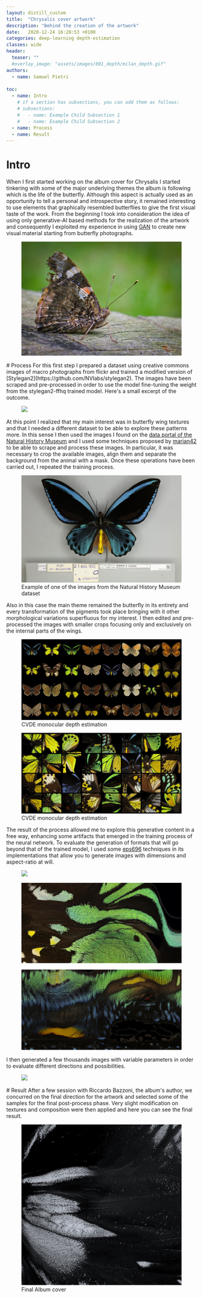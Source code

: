 ```yaml
---
layout: distill_custom
title:  "Chrysalis cover artwork"
description: "Behind the creation of the artwork"
date:   2020-12-24 16:28:53 +0100
categories: deep-learning depth-estimation
classes: wide
header:
  teaser: ""
  #overlay_image: "assets/images/001_depth/milan_depth.gif"
authors:
  - name: Samuel Pietri

toc:
  - name: Intro
    # if a section has subsections, you can add them as follows:
    # subsections:
    #   - name: Example Child Subsection 1
    #   - name: Example Child Subsection 2
  - name: Process
  - name: Result
---
```

# Intro
When I first started working on the album cover for Chrysalis I started tinkering with some of the major underlying themes the album is following which is the life of the butterfly. Although this aspect is actually used as an opportunity to tell a personal and introspective story, it remained interesting to use elements that graphically resembled butterflies to give the first visual taste of the work.
From the beginning I took into consideration the idea of ​​using only generative-AI based methods for the realization of the artwork and consequently I exploited my experience in using [GAN](https://en.wikipedia.org/wiki/Generative_adversarial_network) to create new visual material starting from butterfly photographs. 
<figure>
    <img src="/assets/img/posts/chrysalis_cover/butterfly.jpg">
</figure>
# Process
For this first step I prepared a dataset using creative commons images of macro photographs from flickr and trained a modified version of [Stylegan2](https://github.com/NVlabs/stylegan2). The images have been scraped and pre-processed in order to use the model fine-tuning the weight from the stylegan2-ffhq trained model.
Here's a small excerpt of the outcome.
<figure>
    <img src="/assets/img/posts/chrysalis_cover/butterfly_gan_001.gif">
</figure>

At this point I realized that my main interest was in butterfly wing textures and that I needed a different dataset to be able to explore these patterns more. In this sense I then used the images I found on the [data portal of the Natural History Museum](https://data.nhm.ac.uk/dataset/collection-specimens/resource/05ff2255-c38a-40c9-b657-4ccb55ab2feb?view_id=6ba121d1-da26-4ee1-81fa-7da11e68f68e&filters=project%3Apapilionoidea+new+types+digitisation+project) and I used some techniques proposed by [marian42](https://github.com/marian42/butterflies) to be able to scrape and process these images.
In particular, it was necessary to crop the available images, align them and separate the background from the animal with a mask.
Once these operations have been carried out, I repeated the training process.

<figure>
    <img src="/assets/img/posts/chrysalis_cover/butterfly_dataset.jpg">
    <figcaption>Example of one of the images from the Natural History Museum dataset</figcaption>
</figure>

Also in this case the main theme remained the butterfly in its entirety and every transformation of the pigments took place bringing with it other morphological variations superfluous for my interest. I then edited and pre-processed the images with smaller crops focusing only and exclusively on the internal parts of the wings.

<figure>
    <img src="/assets/img/posts/chrysalis_cover/butterfly_collage_001.jpg">
    <figcaption>CVDE monocular depth estimation</figcaption>
</figure>

<figure>
    <img src="/assets/img/posts/chrysalis_cover/butterfly_collage_002.jpg">
    <figcaption>CVDE monocular depth estimation</figcaption>
</figure>

The result of the process allowed me to explore this generative content in a free way, enhancing some artifacts that emerged in the training process of the neural network.
To evaluate the generation of formats that will go beyond that of the trained model, I used some [eps696](https://github.com/eps696/stylegan2) techniques in its implementations that allow you to generate images with dimensions and aspect-ratio at will.

<figure>
    <img src="/assets/img/posts/chrysalis_cover/butterfly_gan_002.gif">
</figure>

<figure>
    <img src="/assets/img/posts/chrysalis_cover/Chrysalis_Cover_0001.jpg">
</figure>

<figure>
    <img src="/assets/img/posts/chrysalis_cover/Chrysalis_Cover_0003.jpg">
</figure>

I then generated a few thousands images with variable parameters in order to evaluate different directions and possibilities.
<figure>
    <img src="/assets/img/posts/chrysalis_cover/butterfly_collage_003.jpg">
</figure>
# Result
After a few session with Riccardo Bazzoni, the album's author, we concurred on the final direction for the artwork and selected some of the samples for the final post-process phase. Very slight modification on textures and composition were then applied and here you can see the final result.
<figure>
    <img src="/assets/img/projects/Chrysalis_Cover/Chrysalis_Artwork.jpg">
    <figcaption>Final Album cover</figcaption>
</figure>

